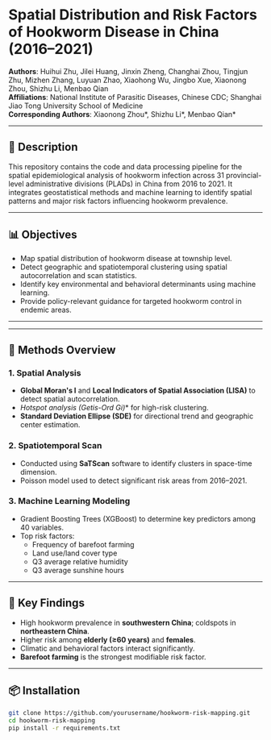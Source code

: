 # Spatial Distribution and Risk Factors of Hookworm Disease in China (2016–2021)

**Authors**: Huihui Zhu, Jilei Huang, Jinxin Zheng, Changhai Zhou, Tingjun Zhu, Mizhen Zhang, Luyuan Zhao, Xiaohong Wu, Jingbo Xue, Xiaonong Zhou, Shizhu Li, Menbao Qian  
**Affiliations**: National Institute of Parasitic Diseases, Chinese CDC; Shanghai Jiao Tong University School of Medicine  
**Corresponding Authors**: Xiaonong Zhou*, Shizhu Li*, Menbao Qian*

---

## 📌 Description

This repository contains the code and data processing pipeline for the spatial epidemiological analysis of hookworm infection across 31 provincial-level administrative divisions (PLADs) in China from 2016 to 2021. It integrates geostatistical methods and machine learning to identify spatial patterns and major risk factors influencing hookworm prevalence.

---

## 📊 Objectives

- Map spatial distribution of hookworm disease at township level.
- Detect geographic and spatiotemporal clustering using spatial autocorrelation and scan statistics.
- Identify key environmental and behavioral determinants using machine learning.
- Provide policy-relevant guidance for targeted hookworm control in endemic areas.

---

---

## 🧪 Methods Overview

### 1. **Spatial Analysis**
- **Global Moran's I** and **Local Indicators of Spatial Association (LISA)** to detect spatial autocorrelation.
- **Hotspot analysis (Getis-Ord Gi*)** for high-risk clustering.
- **Standard Deviation Ellipse (SDE)** for directional trend and geographic center estimation.

### 2. **Spatiotemporal Scan**
- Conducted using **SaTScan** software to identify clusters in space-time dimension.
- Poisson model used to detect significant risk areas from 2016–2021.

### 3. **Machine Learning Modeling**
- Gradient Boosting Trees (XGBoost) to determine key predictors among 40 variables.
- Top risk factors: 
  - Frequency of barefoot farming
  - Land use/land cover type
  - Q3 average relative humidity
  - Q3 average sunshine hours

---

## 🔑 Key Findings

- High hookworm prevalence in **southwestern China**; coldspots in **northeastern China**.
- Higher risk among **elderly (≥60 years)** and **females**.
- Climatic and behavioral factors interact significantly.
- **Barefoot farming** is the strongest modifiable risk factor.

---

## 📦 Installation

```bash
git clone https://github.com/yourusername/hookworm-risk-mapping.git
cd hookworm-risk-mapping
pip install -r requirements.txt
